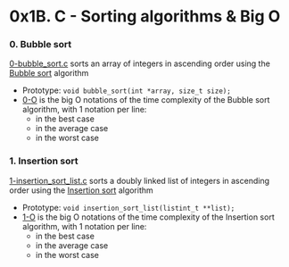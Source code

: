 # 0x1B. C - Sorting algorithms & Big O

### 0. Bubble sort
[0-bubble\_sort.c]() sorts an array of integers in ascending order using the [Bubble sort](https://alx-intranet.hbtn.io/rltoken/awhP8BhtkGi-lwmMc2-KAw) algorithm
- Prototype: `void bubble_sort(int *array, size_t size);`
- [0-O]() is the big O notations of the time complexity of the Bubble sort algorithm, with 1 notation per line:
	- in the best case
	- in the average case
	- in the worst case

### 1. Insertion sort
[1-insertion\_sort\_list.c]() sorts a doubly linked list of integers in ascending order using the [Insertion sort](https://alx-intranet.hbtn.io/rltoken/GocxRKbPdsmERXeOHMCO2w) algorithm
- Prototype: `void insertion_sort_list(listint_t **list);`
- [1-O]() is the big O notations of the time complexity of the Insertion sort algorithm, with 1 notation per line:
	- in the best case
	- in the average case
	- in the worst case
